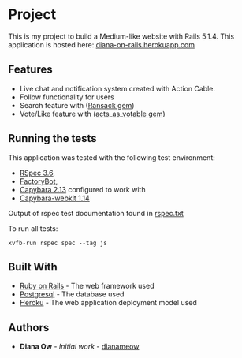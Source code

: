 # Project

This is my project to build a Medium-like website with Rails 5.1.4.
This application is hosted here: [diana-on-rails.herokuapp.com](https://diana-on-rails.herokuapp.com/)

## Features

* Live chat and notification system created with Action Cable. 
* Follow functionality for users
* Search feature with ([Ransack gem](https://github.com/activerecord-hackery/ransack))
* Vote/Like feature with ([acts_as_votable gem](https://github.com/ryanto/acts_as_votable))
 

## Running the tests

This application was tested with the following test environment:
* [RSpec 3.6](http://rspec.info),
* [FactoryBot](https://github.com/thoughtbot/factory_bot),
* [Capybara 2.13](https://github.com/teamcapybara/capybara) configured to work with
* [Capybara-webkit 1.14](https://github.com/thoughtbot/capybara-webkit) 

Output of rspec test documentation found in [rspec.txt](https://github.com/dianameow/diana-portal/blob/master/rspec.txt)

To run all tests:
```
xvfb-run rspec spec --tag js
```

## Built With

* [Ruby on Rails](http://rubyonrails.org/) - The web framework used
* [Postgresql](https://www.postgresql.org/) - The database used
* [Heroku](https://www.heroku.com/) - The web application deployment model used

## Authors

* **Diana Ow** - *Initial work* - [dianameow](https://github.com/dianameow)

